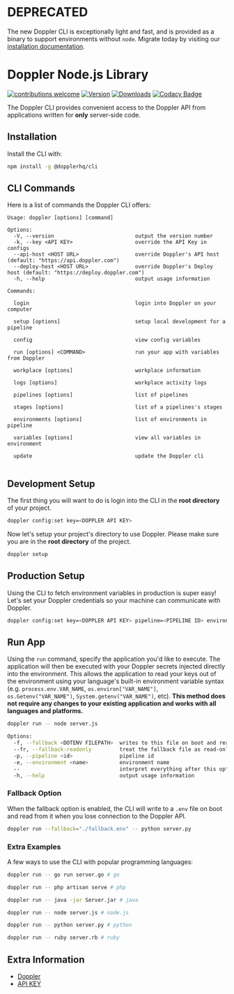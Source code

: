# DEPRECATED
The new Doppler CLI is exceptionally light and fast, and is provided as a binary to support environments without `node`.
Migrate today by visiting our [installation documentation](https://docs.doppler.com/docs/enclave-installation).


# Doppler Node.js Library

[![contributions welcome](https://img.shields.io/badge/contributions-welcome-brightgreen.svg?style=flat)](https://github.com/DopplerHQ/node-cli)
[![Version](https://img.shields.io/npm/v/@dopplerhq/cli.svg)](https://www.npmjs.org/package/doppler-cli)
[![Downloads](https://img.shields.io/npm/dm/@dopplerhq/cli.svg)](https://www.npmjs.com/package/doppler-cli)
[![Codacy Badge](https://api.codacy.com/project/badge/Grade/fe58518fd26a49aaaf218a6d6838e5af)](https://www.codacy.com/app/Doppler/cli?utm_source=github.com&amp;utm_medium=referral&amp;utm_content=DopplerHQ/cli&amp;utm_campaign=Badge_Grade)

The Doppler CLI provides convenient access to the Doppler API from
applications written for **only** server-side code.

## Installation

Install the CLI with:

``` bash
npm install -g @dopplerhq/cli
```

## CLI Commands

Here is a list of commands the Doppler CLI offers:

``` text
Usage: doppler [options] [command]

Options:
  -V, --version                          output the version number
  -k, --key <API KEY>                    override the API Key in configs
  --api-host <HOST URL>                  override Doppler's API host (default: "https://api.doppler.com")
  --deploy-host <HOST URL>               override Doppler's Deploy host (default: "https://deploy.doppler.com")
  -h, --help                             output usage information

Commands:

  login                                  login into Doppler on your computer

  setup [options]                        setup local development for a pipeline

  config                                 view config variables

  run [options] <COMMAND>                run your app with variables from Doppler

  workplace [options]                    workplace information

  logs [options]                         workplace activity logs

  pipelines [options]                    list of pipelines

  stages [options]                       list of a pipelines's stages

  environments [options]                 list of environments in pipeline

  variables [options]                    view all variables in environment

  update                                 update the Doppler cli


```


## Development Setup

The first thing you will want to do is login into the CLI in the **root directory** of your project.

``` bash
doppler config:set key=<DOPPLER API KEY>
```

Now let's setup your project's directory to use Doppler. Please make sure you are in the
**root directory** of the project.

``` bash
doppler setup
```


## Production Setup

Using the CLI to fetch environment variables in production is super easy! Let's set your
Doppler credentials so your machine can communicate with Doppler.

``` bash
doppler config:set key=<DOPPLER API KEY> pipeline=<PIPELINE ID> environment=<ENVIRONMENT NAME>
```


## Run App

Using the `run` command, specify the application you'd like to execute. The application will then be
executed with your Doppler secrets injected directly into the environment. This allows the application
to read your keys out of the environment using your language's built-in environment variable syntax
(e.g. `process.env.VAR_NAME`, `os.environ["VAR_NAME"]`, `os.Getenv("VAR_NAME")`, `System.getenv("VAR_NAME")`, etc). **This method
does not require any changes to your existing application and works with all languages and platforms.**

``` bash
doppler run -- node server.js

Options:
  -f, --fallback <DOTENV FILEPATH>  writes to this file on boot and read from it when you lose connection to the Doppler API.
  --fr, --fallback-readonly         treat the fallback file as read-only
  -p, --pipeline <id>               pipeline id
  -e, --environment <name>          environment name
  --                                interpret everything after this option as part of the command to run
  -h, --help                        output usage information
```

### Fallback Option
When the fallback option is enabled, the CLI will write to a `.env` file on boot and read from it when you lose connection to the Doppler API.

``` bash
doppler run --fallback="./fallback.env" -- python server.py
```

### Extra Examples
A few ways to use the CLI with popular programming languages:

``` bash
doppler run -- go run server.go # go

doppler run -- php artisan serve # php

doppler run -- java -jar Server.jar # java

doppler run -- node server.js # node.js

doppler run -- python server.py # python

doppler run -- ruby server.rb # ruby
```

## Extra Information

- [Doppler](https://doppler.com)
- [API KEY](https://doppler.com/workplace/api_key)
